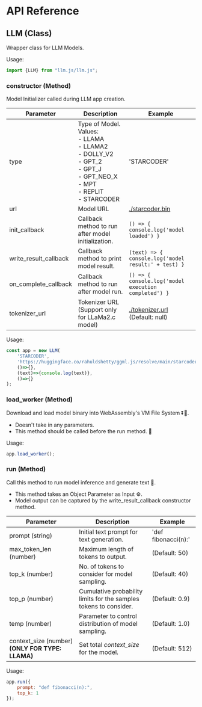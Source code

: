 # API Reference

## LLM (Class)

Wrapper class for LLM Models.

Usage:
```js
import {LLM} from "llm.js/llm.js";
```

### constructor (Method)

Model Initializer called during LLM app creation.

Parameter               | Description | Example
---                     |           ---               | ---
type                    | Type of Model. <br> Values:<br>- LLAMA<br>- LLAMA2<br>- DOLLY_V2<br>- GPT_2<br>- GPT_J<br>- GPT_NEO_X<br>- MPT<br>- REPLIT<br>- STARCODER  | 'STARCODER'
url                     | Model URL | [./starcoder.bin](https://huggingface.co/rahuldshetty/ggml.js/resolve/main/starcoder.bin)
init_callback           | Callback method to run after model initialization. | `() => { console.log('model loaded') }`
write_result_callback   | Callback method to print model result. | `(text) => { console.log('model result:' + test) }`
on_complete_callback    | Callback method to run after model run. | `() => { console.log('model execution completed') }`
tokenizer_url    | Tokenizer URL (Support only for LLaMa2.c model) | [./tokenizer.url](https://huggingface.co/rahuldshetty/ggml.js/resolve/main/llama2/tokenizer.bin) (Default: null)

Usage:
```js
const app = new LLM(
    'STARCODER',
    'https://huggingface.co/rahuldshetty/ggml.js/resolve/main/starcoder.bin',
    ()=>{},
    (text)=>{console.log(text)},
    ()=>{}
);
```

### load_worker (Method)

Download and load model binary into WebAssembly's VM File System ⏬📂.

- Doesn't take in any parameters.
- This method should be called before the run method. 🔄

Usage:
```js
app.load_worker();
```


### run (Method)

Call this method to run model inference and generate text 📝.

- This method takes an Object Parameter as Input ⚙️.
- Model output can be captured by the write_result_callback constructor method. 


Parameter                | Description | Example
---                      |           ---               | ---
prompt (string)          | Initial text prompt for text generation. | 'def fibonacci(n):'
max_token_len (number)   | Maximum length of tokens to output.  |  (Default: 50)
top_k (number)           | No. of tokens to consider for model sampling.  | (Default: 40)
top_p (number)           | Cumulative probability limits for the samples tokens to consider.  | (Default: 0.9)
temp (number)            | Parameter to control distribution of model sampling. | (Default: 1.0)
context_size (number)   **(ONLY FOR TYPE: LLAMA)**         | Set total *context_size* for the model. | (Default: 512)


Usage:
```js
app.run({
    prompt: "def fibonacci(n):",
    top_k: 1
});
```
